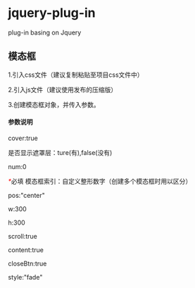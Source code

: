 # jquery-plug-in
plug-in basing on Jquery
<h2>模态框</h2>
<div>
	<p>1.引入css文件（建议复制粘贴至项目css文件中）</p>
	<p>2.引入js文件（建议使用发布的压缩版）</p>
	<p>3.创建模态框对象，并传入参数。</p>
</div>
<h4>参数说明</h4>
<p>cover:true</p>
<p>是否显示遮罩层：ture(有),false(没有)</p>
<p>num:0</p>
<p><i style="color: #f00;">*</i>必填 模态框索引：自定义整形数字（创建多个模态框时用以区分）</p>
<p>	pos:"center"</p>
<p>w:300</p>
<p>h:300</p>
<p>scroll:true</p>
<p>content:true</p>
<p>closeBtn:true</p>
<p>style:"fade"</p>

